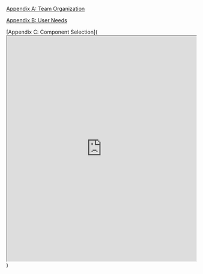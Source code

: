 [Appendix A: Team Organization](TeamOrgAppend/TeamOrgSources.md)

[Appendix B: User Needs](UserNeedsAppend/USASources.md)

[Appendix C: Component Selection](<iframe src="https://drive.google.com/file/d/1UOLQ0LhJe0x1Li5oeVqFdw-gAlzumRt5/preview?usp=drivesdk" width="100%" height="600"></iframe>
)
